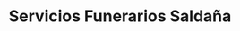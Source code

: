 ---
title: "Servicios Funerarios Saldaña"
url: /penaflor/servicios-funerarios-saldana/
shop: directores de funerarias
---